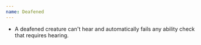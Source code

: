 ```yaml
---
name: Deafened
---
```

* A deafened creature can't hear and automatically fails any ability check that requires hearing.
